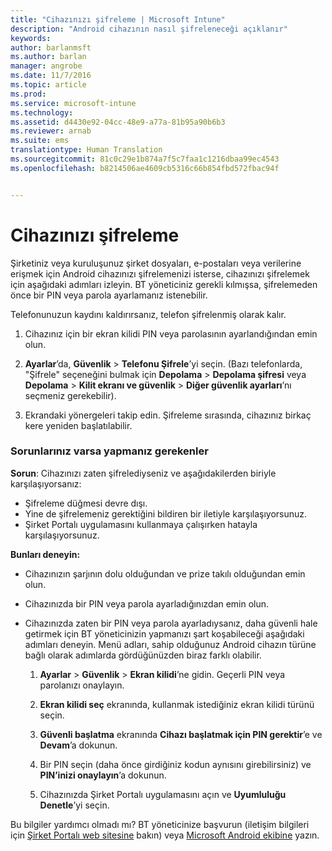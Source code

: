 ```yaml
---
title: "Cihazınızı şifreleme | Microsoft Intune"
description: "Android cihazının nasıl şifreleneceği açıklanır"
keywords: 
author: barlanmsft
ms.author: barlan
manager: angrobe
ms.date: 11/7/2016
ms.topic: article
ms.prod: 
ms.service: microsoft-intune
ms.technology: 
ms.assetid: d4430e92-04cc-48e9-a77a-81b95a90b6b3
ms.reviewer: arnab
ms.suite: ems
translationtype: Human Translation
ms.sourcegitcommit: 81c0c29e1b874a7f5c7faa1c1216dbaa99ec4543
ms.openlocfilehash: b8214506ae4609cb5316c66b854fbd572fbac94f


---
```



# <a name="encrypt-your-device"></a>Cihazınızı şifreleme

Şirketiniz veya kuruluşunuz şirket dosyaları, e-postaları veya verilerine erişmek için Android cihazınızı şifrelemenizi isterse, cihazınızı şifrelemek için aşağıdaki adımları izleyin. BT yöneticiniz gerekli kılmışsa, şifrelemeden önce bir PIN veya parola ayarlamanız istenebilir.

Telefonunuzun kaydını kaldırırsanız, telefon şifrelenmiş olarak kalır.

1.  Cihazınız için bir ekran kilidi PIN veya parolasının ayarlandığından emin olun.

2.  **Ayarlar**’da, **Güvenlik** &gt; **Telefonu Şifrele**’yi seçin.
    (Bazı telefonlarda, "Şifrele" seçeneğini bulmak için **Depolama** &gt; **Depolama şifresi** veya **Depolama** &gt; **Kilit ekranı ve güvenlik** &gt; **Diğer güvenlik ayarları**’nı seçmeniz gerekebilir).

3.  Ekrandaki yönergeleri takip edin. Şifreleme sırasında, cihazınız birkaç kere yeniden başlatılabilir.

### <a name="what-to-do-if-you-have-issues"></a>Sorunlarınız varsa yapmanız gerekenler
**Sorun**: Cihazınızı zaten şifrelediyseniz ve aşağıdakilerden biriyle karşılaşıyorsanız:

- Şifreleme düğmesi devre dışı.
- Yine de şifrelemeniz gerektiğini bildiren bir iletiyle karşılaşıyorsunuz.
- Şirket Portalı uygulamasını kullanmaya çalışırken hatayla karşılaşıyorsunuz.

**Bunları deneyin:**

- Cihazınızın şarjının dolu olduğundan ve prize takılı olduğundan emin olun.
- Cihazınızda bir PIN veya parola ayarladığınızdan emin olun.
- Cihazınızda zaten bir PIN veya parola ayarladıysanız, daha güvenli hale getirmek için BT yöneticinizin yapmanızı şart koşabileceği aşağıdaki adımları deneyin. Menü adları, sahip olduğunuz Android cihazın türüne bağlı olarak adımlarda gördüğünüzden biraz farklı olabilir.

    1. **Ayarlar** > **Güvenlik** > **Ekran kilidi**’ne gidin. Geçerli PIN veya parolanızı onaylayın.

    2. **Ekran kilidi seç** ekranında, kullanmak istediğiniz ekran kilidi türünü seçin.

    3. **Güvenli başlatma** ekranında **Cihazı başlatmak için PIN gerektir**’e ve **Devam**’a dokunun.

    4. Bir PIN seçin (daha önce girdiğiniz kodun aynısını girebilirsiniz) ve **PIN’inizi onaylayın**’a dokunun.

    5. Cihazınızda Şirket Portalı uygulamasını açın ve **Uyumluluğu Denetle**’yi seçin.

Bu bilgiler yardımcı olmadı mı? BT yöneticinize başvurun (iletişim bilgileri için [Şirket Portalı web sitesine](http://portal.manage.microsoft.com) bakın) veya [Microsoft Android ekibine](mailto:wintunedroidfbk@microsoft.com) yazın.



<!--HONumber=Nov16_HO2-->


